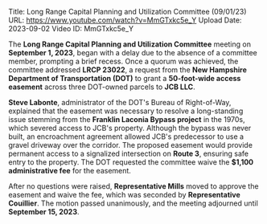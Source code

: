 Title: Long Range Capital Planning and Utilization Committee (09/01/23)
URL: https://www.youtube.com/watch?v=MmGTxkc5e_Y
Upload Date: 2023-09-02
Video ID: MmGTxkc5e_Y

The **Long Range Capital Planning and Utilization Committee** meeting on **September 1, 2023**, began with a delay due to the absence of a committee member, prompting a brief recess. Once a quorum was achieved, the committee addressed **LRCP 23022**, a request from the **New Hampshire Department of Transportation (DOT)** to grant a **50-foot-wide access easement** across three DOT-owned parcels to **JCB LLC**. 

**Steve Labonte**, administrator of the DOT's Bureau of Right-of-Way, explained that the easement was necessary to resolve a long-standing issue stemming from the **Franklin Laconia Bypass project** in the 1970s, which severed access to JCB's property. Although the bypass was never built, an encroachment agreement allowed JCB's predecessor to use a gravel driveway over the corridor. The proposed easement would provide permanent access to a signalized intersection on **Route 3**, ensuring safe entry to the property. The DOT requested the committee waive the **$1,100 administrative fee** for the easement.

After no questions were raised, **Representative Mills** moved to approve the easement and waive the fee, which was seconded by **Representative Couillier**. The motion passed unanimously, and the meeting adjourned until **September 15, 2023**.